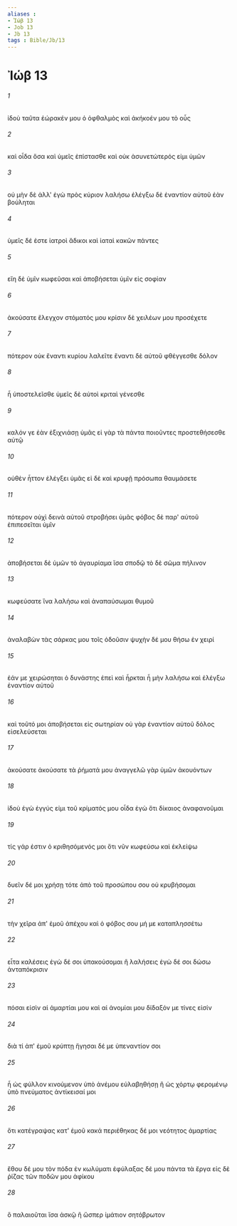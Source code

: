 ```yaml
---
aliases : 
- Ἰώβ 13
- Job 13
- Jb 13
tags : Bible/Jb/13
---
```


# Ἰώβ 13

###### 1
ἰδοὺ ταῦτα ἑώρακέν μου ὁ ὀφθαλμὸς καὶ ἀκήκοέν μου τὸ οὖς
###### 2
καὶ οἶδα ὅσα καὶ ὑμεῖς ἐπίστασθε καὶ οὐκ ἀσυνετώτερός εἰμι ὑμῶν
###### 3
οὐ μὴν δὲ ἀλλ' ἐγὼ πρὸς κύριον λαλήσω ἐλέγξω δὲ ἐναντίον αὐτοῦ ἐὰν βούληται
###### 4
ὑμεῖς δέ ἐστε ἰατροὶ ἄδικοι καὶ ἰαταὶ κακῶν πάντες
###### 5
εἴη δὲ ὑμῖν κωφεῦσαι καὶ ἀποβήσεται ὑμῖν εἰς σοφίαν
###### 6
ἀκούσατε ἔλεγχον στόματός μου κρίσιν δὲ χειλέων μου προσέχετε
###### 7
πότερον οὐκ ἔναντι κυρίου λαλεῖτε ἔναντι δὲ αὐτοῦ φθέγγεσθε δόλον
###### 8
ἦ ὑποστελεῖσθε ὑμεῖς δὲ αὐτοὶ κριταὶ γένεσθε
###### 9
καλόν γε ἐὰν ἐξιχνιάσῃ ὑμᾶς εἰ γὰρ τὰ πάντα ποιοῦντες προστεθήσεσθε αὐτῷ
###### 10
οὐθὲν ἧττον ἐλέγξει ὑμᾶς εἰ δὲ καὶ κρυφῇ πρόσωπα θαυμάσετε
###### 11
πότερον οὐχὶ δεινὰ αὐτοῦ στροβήσει ὑμᾶς φόβος δὲ παρ' αὐτοῦ ἐπιπεσεῖται ὑμῖν
###### 12
ἀποβήσεται δὲ ὑμῶν τὸ ἀγαυρίαμα ἴσα σποδῷ τὸ δὲ σῶμα πήλινον
###### 13
κωφεύσατε ἵνα λαλήσω καὶ ἀναπαύσωμαι θυμοῦ
###### 14
ἀναλαβὼν τὰς σάρκας μου τοῖς ὀδοῦσιν ψυχὴν δέ μου θήσω ἐν χειρί
###### 15
ἐάν με χειρώσηται ὁ δυνάστης ἐπεὶ καὶ ἦρκται ἦ μὴν λαλήσω καὶ ἐλέγξω ἐναντίον αὐτοῦ
###### 16
καὶ τοῦτό μοι ἀποβήσεται εἰς σωτηρίαν οὐ γὰρ ἐναντίον αὐτοῦ δόλος εἰσελεύσεται
###### 17
ἀκούσατε ἀκούσατε τὰ ῥήματά μου ἀναγγελῶ γὰρ ὑμῶν ἀκουόντων
###### 18
ἰδοὺ ἐγὼ ἐγγύς εἰμι τοῦ κρίματός μου οἶδα ἐγὼ ὅτι δίκαιος ἀναφανοῦμαι
###### 19
τίς γάρ ἐστιν ὁ κριθησόμενός μοι ὅτι νῦν κωφεύσω καὶ ἐκλείψω
###### 20
δυεῖν δέ μοι χρήσῃ τότε ἀπὸ τοῦ προσώπου σου οὐ κρυβήσομαι
###### 21
τὴν χεῖρα ἀπ' ἐμοῦ ἀπέχου καὶ ὁ φόβος σου μή με καταπλησσέτω
###### 22
εἶτα καλέσεις ἐγὼ δέ σοι ὑπακούσομαι ἢ λαλήσεις ἐγὼ δέ σοι δώσω ἀνταπόκρισιν
###### 23
πόσαι εἰσὶν αἱ ἁμαρτίαι μου καὶ αἱ ἀνομίαι μου δίδαξόν με τίνες εἰσίν
###### 24
διὰ τί ἀπ' ἐμοῦ κρύπτῃ ἥγησαι δέ με ὑπεναντίον σοι
###### 25
ἦ ὡς φύλλον κινούμενον ὑπὸ ἀνέμου εὐλαβηθήσῃ ἢ ὡς χόρτῳ φερομένῳ ὑπὸ πνεύματος ἀντίκεισαί μοι
###### 26
ὅτι κατέγραψας κατ' ἐμοῦ κακά περιέθηκας δέ μοι νεότητος ἁμαρτίας
###### 27
ἔθου δέ μου τὸν πόδα ἐν κωλύματι ἐφύλαξας δέ μου πάντα τὰ ἔργα εἰς δὲ ῥίζας τῶν ποδῶν μου ἀφίκου
###### 28
ὃ παλαιοῦται ἴσα ἀσκῷ ἢ ὥσπερ ἱμάτιον σητόβρωτον
